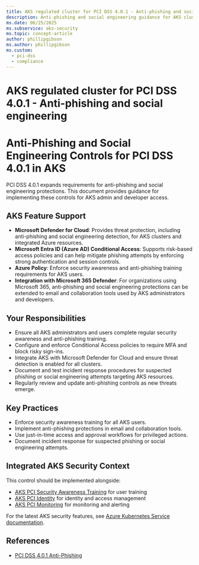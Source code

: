 ```yaml
---
title: AKS regulated cluster for PCI DSS 4.0.1 - Anti-phishing and social engineering
description: Anti-phishing and social engineering guidance for AKS clusters.
ms.date: 06/25/2025
ms.subservice: aks-security
ms.topic: concept-article
author: phillipgibson
ms.author: phillipgibson
ms.custom:
  - pci-dss
  - compliance
---
```


# AKS regulated cluster for PCI DSS 4.0.1 - Anti-phishing and social engineering

# Anti-Phishing and Social Engineering Controls for PCI DSS 4.0.1 in AKS


PCI DSS 4.0.1 expands requirements for anti-phishing and social engineering protections. This document provides guidance for implementing these controls for AKS admin and developer access.

## AKS Feature Support

- **Microsoft Defender for Cloud**: Provides threat protection, including anti-phishing and social engineering detection, for AKS clusters and integrated Azure resources.
- **Microsoft Entra ID (Azure AD) Conditional Access**: Supports risk-based access policies and can help mitigate phishing attempts by enforcing strong authentication and session controls.
- **Azure Policy**: Enforce security awareness and anti-phishing training requirements for AKS users.
- **Integration with Microsoft 365 Defender**: For organizations using Microsoft 365, anti-phishing and social engineering protections can be extended to email and collaboration tools used by AKS administrators and developers.

## Your Responsibilities

- Ensure all AKS administrators and users complete regular security awareness and anti-phishing training.
- Configure and enforce Conditional Access policies to require MFA and block risky sign-ins.
- Integrate AKS with Microsoft Defender for Cloud and ensure threat detection is enabled for all clusters.
- Document and test incident response procedures for suspected phishing or social engineering attempts targeting AKS resources.
- Regularly review and update anti-phishing controls as new threats emerge.

## Key Practices
- Enforce security awareness training for all AKS users.
- Implement anti-phishing protections in email and collaboration tools.
- Use just-in-time access and approval workflows for privileged actions.
- Document incident response for suspected phishing or social engineering attempts.


## Integrated AKS Security Context

This control should be implemented alongside:
- [AKS PCI Security Awareness Training](./pci-dss-security-awareness-training.md) for user training
- [AKS PCI Identity](./pci-dss-identity.md) for identity and access management
- [AKS PCI Monitoring](./pci-dss-monitor.md) for monitoring and alerting

For the latest AKS security features, see [Azure Kubernetes Service documentation](https://learn.microsoft.com/azure/aks/).

## References
- [PCI DSS 4.0.1 Anti-Phishing](https://www.pcisecuritystandards.org/)

